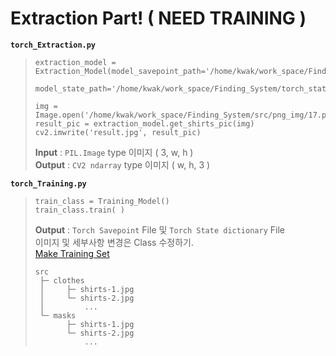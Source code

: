# Extraction Part! ( NEED TRAINING )
__`torch_Extraction.py`__  
> ```
> extraction_model = Extraction_Model(model_savepoint_path='/home/kwak/work_space/Finding_System/torch_save.pt',
>                                     model_state_path='/home/kwak/work_space/Finding_System/torch_state_dict.pt')
>
> img = Image.open('/home/kwak/work_space/Finding_System/src/png_img/17.png').convert('RGB')
> result_pic = extraction_model.get_shirts_pic(img)
> cv2.imwrite('result.jpg', result_pic)
> ```
> __Input__ : `PIL.Image` type 이미지 ( 3, w, h )   
> __Output__ : `CV2 ndarray` type 이미지 ( w, h, 3 )   
   
__`torch_Training.py`__
> ```
> train_class = Training_Model()
> train_class.train( )
> ```
> __Output__ : `Torch Savepoint` File 및 `Torch State dictionary` File   
> 이미지 및 세부사항 변경은 Class 수정하기.   
> [Make Training Set](https://github.com/KwakBro/AI-ML/tree/master/COCO_Creator)
>    
> ```  
> src
>  ├─ clothes   
>  │     ├─ shirts-1.jpg   
>  │     └─ shirts-2.jpg   
>  │         ...   
>  └─ masks   
>        ├─ shirts-1.jpg   
>        └─ shirts-2.jpg   
>            ...   
> ```
